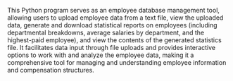 This Python program serves as an employee database management tool, allowing users to upload employee data from a text file, view the uploaded data, generate and download statistical reports on employees (including departmental breakdowns, average salaries by department, and the highest-paid employee), and view the contents of the generated statistics file. It facilitates data input through file uploads and provides interactive options to work with and analyze the employee data, making it a comprehensive tool for managing and understanding employee information and compensation structures.
